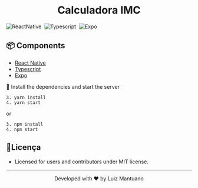 <h1 align="center">
    <a>Calculadora IMC </a>
</h1>

![ReactNative](https://img.shields.io/badge/React_Native-20232A?style=for-the-badge&logo=react&logoColor=61DAFB)&nbsp;
![Typescript](https://img.shields.io/badge/TypeScript-007ACC?style=for-the-badge&logo=typescript&logoColor=white)&nbsp;
![Expo](https://img.shields.io/badge/Expo-1B1F23?style=for-the-badge&logo=expo&logoColor=white)&nbsp;


## 📦 Components
* [React Native](https://reactnative.dev/)
* [Typescript](https://www.typescriptlang.org/)
* [Expo](https://docs.expo.io/)


🎯 Install the dependencies and start the server

```
3. yarn install
4. yarn start
```
or
```
3. npm install
4. npm start
```


##  📃Licença

* Licensed for users and contributors under MIT license.

---
<p align="center">Developed with ❤️ by Luiz Mantuano</p>
